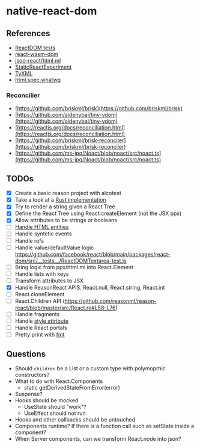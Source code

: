 # native-react-dom

## References

- [ReactDOM tests](https://github.com/facebook/react/tree/main/packages/react-dom/src/__tests__)
- [react-wasm-dom](https://github.com/MaibornWolff/react-wasm-dom/)
- [jsoo-react/html.ml](https://github.com/ml-in-barcelona/jsoo-react/blob/main/ppx/html.ml)
- [StaticReactExperiment](https://github.com/reasonml/reason-react/compare/StaticReactExperiment)
- [TyXML](https://github.com/ocsigen/tyxml)
- [html.spec.whatwg](https://html.spec.whatwg.org/#attr-input-checked)

### Reconcilier

- [https://github.com/briskml/brisk](https://github.com/briskml/brisk)
- [https://github.com/aidenybai/tiny-vdom](https://github.com/aidenybai/tiny-vdom)
- [https://reactjs.org/docs/reconciliation.html](https://reactjs.org/docs/reconciliation.html)
- [https://github.com/briskml/brisk-reconciler](https://github.com/briskml/brisk-reconciler)
- [https://github.com/ms-jpq/Noact/blob/noact/src/noact.ts](https://github.com/ms-jpq/Noact/blob/noact/src/noact.ts)

## TODOs

- [x] Create a basic reason project with alcotest
- [x] Take a look at a [Rust implementation](https://github.com/MaibornWolff/react-wasm-dom)
- [x] Try to render a string given a React Tree
- [x] Define the React Tree using React.createElement (not the JSX ppx)
- [x] Allow attributes to be strings or booleans
- [ ] [Handle HTML entities](https://github.com/MaibornWolff/react-wasm-dom/blob/main/src/__tests__/escapeTextForBrowser-test.jsx)
- [ ] Handle syntetic events
- [ ] Handle refs
- [ ] Handle value/defaultValue logic https://github.com/facebook/react/blob/main/packages/react-dom/src/__tests__/ReactDOMTextarea-test.js
- [ ] Bring logic from ppx/html.ml into React.Element
- [ ] Handle lists with keys
- [ ] Transform attributes to JSX
- [x] Handle ReasonReact APIS. React.null, React.string, React.int
- [ ] React.cloneElement
- [ ] React.Children API (https://github.com/reasonml/reason-react/blob/master/src/React.re#L58-L76)
- [ ] Handle fragments
- [ ] Handle [style attribute](https://github.com/MaibornWolff/react-wasm-dom/blob/main/src/__tests__/CSSPropertyOperations-test.jsx)
- [ ] Handle React portals
- [ ] Pretty print with [fmt](https://github.com/dbuenzli/fmt)

## Questions

- Should `children` be a List or a custom type with polymoprhic constructors?
- What to do with React.Components
  - static getDerivedStateFromError(error)
- Suspense?
- Hooks should be mocked
  - UseState should "work"?
  - UseEffect should not run
- Hooks and other callbacks should be untouched
- Components runtime? If there is a function call such as setState inside a component?
- When Server components, can we transform React.node into json?
